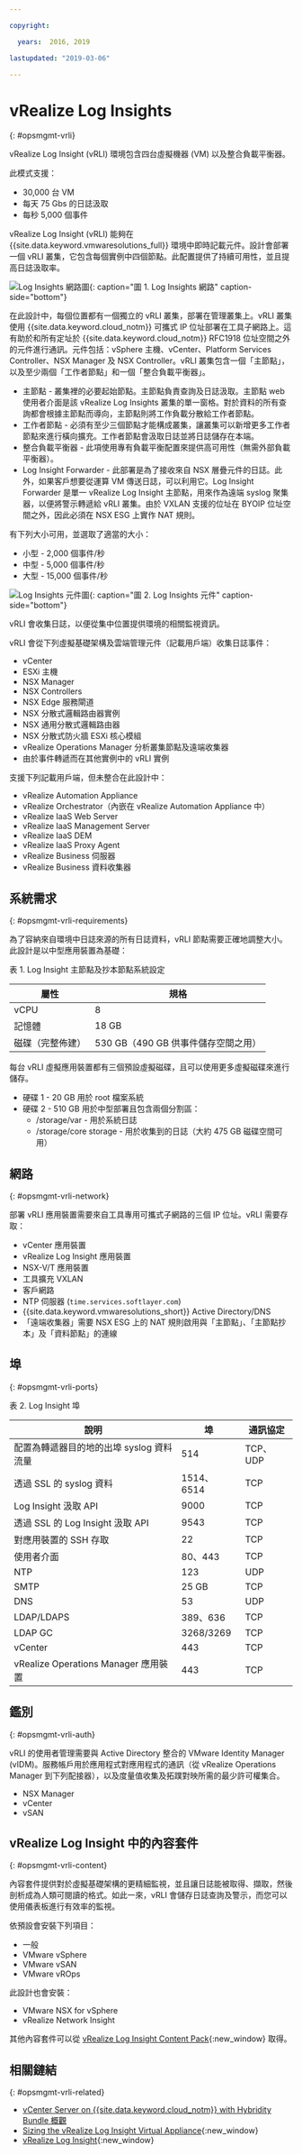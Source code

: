 ```yaml
---

copyright:

  years:  2016, 2019

lastupdated: "2019-03-06"

---
```


# vRealize Log Insights
{: #opsmgmt-vrli}

vRealize Log Insight (vRLI) 環境包含四台虛擬機器 (VM) 以及整合負載平衡器。

此模式支援：
* 30,000 台 VM
* 每天 75 Gbs 的日誌汲取
* 每秒 5,000 個事件

vRealize Log Insight (vRLI) 能夠在 {{site.data.keyword.vmwaresolutions_full}} 環境中即時記載元件。設計會部署一個 vRLI 叢集，它包含每個實例中四個節點。此配置提供了持續可用性，並且提高日誌汲取率。

![Log Insights 網路圖](../../images/opsmgmt-vrlinw.svg "Log Insights 網路圖"){: caption="圖 1. Log Insights 網路" caption-side="bottom"}

在此設計中，每個位置都有一個獨立的 vRLI 叢集，部署在管理叢集上。vRLI 叢集使用 {{site.data.keyword.cloud_notm}} 可攜式 IP 位址部署在工具子網路上。這有助於和所有定址於 {{site.data.keyword.cloud_notm}} RFC1918 位址空間之外的元件進行通訊。元件包括：vSphere 主機、vCenter、Platform Services Controller、NSX Manager 及 NSX Controller。vRLI 叢集包含一個「主節點」，以及至少兩個「工作者節點」和一個「整合負載平衡器」。

* 主節點 - 叢集裡的必要起始節點。主節點負責查詢及日誌汲取。主節點 web 使用者介面是該 vRealize Log Insights 叢集的單一窗格。對於資料的所有查詢都會根據主節點而導向，主節點則將工作負載分散給工作者節點。
* 工作者節點 - 必須有至少三個節點才能構成叢集，讓叢集可以新增更多工作者節點來進行橫向擴充。工作者節點會汲取日誌並將日誌儲存在本端。
* 整合負載平衡器 - 此項使用專有負載平衡配置來提供高可用性（無需外部負載平衡器）。
* Log Insight Forwarder - 此部署是為了接收來自 NSX 層疊元件的日誌。此外，如果客戶想要從運算 VM 傳送日誌，可以利用它。Log Insight Forwarder 是單一 vRealize Log Insight 主節點，用來作為遠端 syslog 聚集器，以便將警示轉遞給 vRLI 叢集。由於 VXLAN 支援的位址在 BYOIP 位址空間之外，因此必須在 NSX ESG 上實作 NAT 規則。

有下列大小可用，並選取了適當的大小：
* 小型 - 2,000 個事件/秒
* 中型 - 5,000 個事件/秒
* 大型 - 15,000 個事件/秒

![Log Insights 元件圖](../../images/opsmgmt-vrlicomponents.svg "Log Insights 元件圖"){: caption="圖 2. Log Insights 元件" caption-side="bottom"}

vRLI 會收集日誌，以便從集中位置提供環境的相關監視資訊。

vRLI 會從下列虛擬基礎架構及雲端管理元件（記載用戶端）收集日誌事件：
* vCenter
* ESXi 主機
* NSX Manager
* NSX Controllers
* NSX Edge 服務閘道
* NSX 分散式邏輯路由器實例
* NSX 通用分散式邏輯路由器
* NSX 分散式防火牆 ESXi 核心模組
* vRealize Operations Manager 分析叢集節點及遠端收集器
* 由於事件轉遞而在其他實例中的 vRLI 實例

支援下列記載用戶端，但未整合在此設計中：
* vRealize Automation Appliance
* vRealize Orchestrator（內嵌在 vRealize Automation Appliance 中）
* vRealize IaaS Web Server
* vRealize IaaS Management Server
* vRealize IaaS DEM
* vRealize IaaS Proxy Agent
* vRealize Business 伺服器
* vRealize Business 資料收集器

## 系統需求
{: #opsmgmt-vrli-requirements}

為了容納來自環境中日誌來源的所有日誌資料，vRLI 節點需要正確地調整大小。此設計是以中型應用裝置為基礎：

表 1. Log Insight 主節點及抄本節點系統設定

| 屬性            | 規格                           |
| ------------------------ | --------------------------------- |
| vCPU | 8                                 |
|記憶體    | 18 GB                             |
|磁碟（完整佈建）| 530 GB（490 GB 供事件儲存空間之用）|

每台 vRLI 虛擬應用裝置都有三個預設虛擬磁碟，且可以使用更多虛擬磁碟來進行儲存。
* 硬碟 1 - 20 GB 用於 root 檔案系統
* 硬碟 2 - 510 GB 用於中型部署且包含兩個分割區：
  * /storage/var - 用於系統日誌
  * /storage/core storage - 用於收集到的日誌（大約 475 GB 磁碟空間可用）

## 網路
{: #opsmgmt-vrli-network}

部署 vRLI 應用裝置需要來自工具專用可攜式子網路的三個 IP 位址。vRLI 需要存取：
* vCenter 應用裝置
* vRealize Log Insight 應用裝置
* NSX-V/T 應用裝置
* 工具擴充 VXLAN
* 客戶網路
* NTP 伺服器 (`time.services.softlayer.com`)
* {{site.data.keyword.vmwaresolutions_short}} Active Directory/DNS
* 「遠端收集器」需要 NSX ESG 上的 NAT 規則啟用與「主節點」、「主節點抄本」及「資料節點」的連線

## 埠 
{: #opsmgmt-vrli-ports}

表 2. Log Insight 埠

|說明       | 埠 | 通訊協定 |
| ------------------------------------------------------------- | ---------- | -------- |
|配置為轉遞器目的地的出埠 syslog 資料流量| 514        | TCP、UDP |
|透過 SSL 的 syslog 資料| 1514、6514 | TCP |
| Log Insight 汲取 API                                     |9000| TCP |
|透過 SSL 的 Log Insight 汲取 API| 9543       | TCP |
|對應用裝置的 SSH 存取| 22 | TCP |
|使用者介面|80、443| TCP |
|NTP| 123 | UDP |
| SMTP                                                          |25 GB | TCP |
|DNS| 53 | UDP |
| LDAP/LDAPS                                                    | 389、636   | TCP |
| LDAP GC                                                       | 3268/3269  | TCP |
|vCenter| 443 | TCP |
| vRealize Operations Manager 應用裝置| 443 | TCP |

## 鑑別
{: #opsmgmt-vrli-auth}

vRLI 的使用者管理需要與 Active Directory 整合的 VMware Identity Manager (vIDM)。服務帳戶用於應用程式對應用程式的通訊（從 vRealize Operations Manager 到下列配接器），以及度量值收集及拓蹼對映所需的最少許可權集合。
* NSX Manager
* vCenter
* vSAN

## vRealize Log Insight 中的內容套件
{: #opsmgmt-vrli-content}

內容套件提供對於虛擬基礎架構的更精細監視，並且讓日誌能被取得、擷取，然後剖析成為人類可閱讀的格式。如此一來，vRLI 會儲存日誌查詢及警示，而您可以使用儀表板進行有效率的監視。

依預設會安裝下列項目：
* 一般
* VMware vSphere
* VMware vSAN
* VMware vROps

此設計也會安裝：
* VMware NSX for vSphere
* vRealize Network Insight

其他內容套件可以從 [vRealize Log Insight Content Pack](https://marketplace.vmware.com/vsx/?contentType=2&listingStyle=table){:new_window} 取得。

## 相關鏈結
{: #opsmgmt-vrli-related}

* [vCenter Server on {{site.data.keyword.cloud_notm}} with Hybridity Bundle 概觀](/docs/services/vmwaresolutions/archiref/vcs?topic=vmware-solutions-vcs-hybridity-intro)
* [Sizing the vRealize Log Insight Virtual Appliance](https://docs.vmware.com/en/vRealize-Log-Insight/4.6/com.vmware.log-insight.getting-started.doc/GUID-284FC5F4-B832-47A7-912E-D407A760CAE4.html){:new_window}
* [vRealize Log Insight](https://docs.vmware.com/en/vRealize-Log-Insight/index.html){:new_window}
